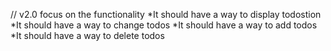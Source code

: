 // v2.0 focus on the functionality
*It should have a way to display todostion 
*It should have a way to change todos
*It should have a way to add todos
*It should have a way to delete todos
